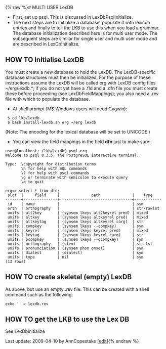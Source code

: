 {% raw %}# MULTI USER LexDB

- First, set up psql. This is discussed in
LexDbPsqlInitialize.
- The next steps are to initialize a database, populate it with
lexicon entries and finally to tell the LKB to use this when you
load a grammar. The database initialization described here is for
multi user mode. The subsequent steps are similar for single user
and multi user mode and are described in
LexDbInitialize.

## HOW TO initialise LexDB

You must create a new database to hold the LexDB. The LexDB-specific
database structures must then be initialized. For the purpose of these
instructions assume the LexDB will be called erg with LexDB config files
\~/erg/lexdb.\*; if you do not yet have a .fld and a .dfn file you must
create these before proceeding (see
LexDbFieldMappings); you also need a .rev file
with which to populate the database.

- At shell prompt (M$ Windows users will need Cygwin):

<!-- -->


     $ cd lkb/lexdb
     $ bash install-lexdb.sh erg ~/erg lexdb

(Note: The encoding for the lexical database will be set to UNICODE.)

- You can view the field mappings in the field **dfn** just to make
sure:

<!-- -->


    user@localhost:~/lkb/lexdb$ psql erg
    Welcome to psql 8.3.5, the PostgreSQL interactive terminal.
    
    Type:  \copyright for distribution terms
           \h for help with SQL commands
           \? for help with psql commands
           \g or terminate with semicolon to execute query
           \q to quit
    
    erg=> select * from dfn;
     slot  |     field     |              path              |    type
    -------+---------------+--------------------------------+------------
     id    | name          |                                | sym
     orth  | orthography   |                                | str-rawlst
     unifs | alt2key       | (synsem lkeys alt2keyrel pred) | mixed
     unifs | altkey        | (synsem lkeys altkeyrel pred)  | mixed
     unifs | altkeytag     | (synsem lkeys altkeyrel carg)  | str
     unifs | compkey       | (synsem lkeys --compkey)       | sym
     unifs | keyrel        | (synsem lkeys keyrel pred)     | mixed
     unifs | keytag        | (synsem lkeys keyrel carg)     | str
     unifs | ocompkey      | (synsem lkeys --ocompkey)      | sym
     unifs | orthography   | (stem)                         | str-lst
     unifs | pronunciation | (synsem phon onset)            | sym
     unifs | dialect       | (dialect)                      | sym
     unifs | type          | nil                            | sym
    (13 rows)

## HOW TO create skeletal (empty) LexDB

As above, but use an empty .rev file. This can be created with a shell
command such as the following:

    echo '' > lexdb.rev

## HOW TO get the LKB to use the Lex DB

See LexDbInitialize

Last update: 2009-04-10 by AnnCopestake [[edit](https://github.com/delph-in/docs/wiki/LkbLexDbMultiUser/_edit)]{% endraw %}
